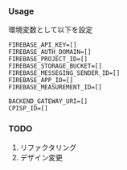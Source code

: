 ### Usage

環境変数として以下を設定

```
FIREBASE_API_KEY=[]
FIREBASE_AUTH_DOMAIN=[]
FIREBASE_PROJECT_ID=[]
FIREBASE_STORAGE_BUCKET=[]
FIREBASE_MESSEGING_SENDER_ID=[]
FIREBASE_APP_ID=[]
FIREBASE_MEASUREMENT_ID=[]

BACKEND_GATEWAY_URI=[]
CPISP_ID=[]
```

### TODO

1. リファクタリング
2. デザイン変更